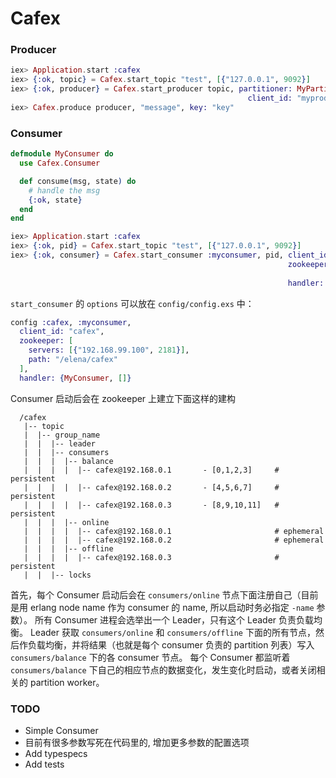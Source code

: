 Cafex
=====

### Producer

```elixir
iex> Application.start :cafex
iex> {:ok, topic} = Cafex.start_topic "test", [{"127.0.0.1", 9092}]
iex> {:ok, producer} = Cafex.start_producer topic, partitioner: MyPartitioner,
                                                     client_id: "myproducer"
iex> Cafex.produce producer, "message", key: "key"
```

### Consumer

```elixir
defmodule MyConsumer do
  use Cafex.Consumer

  def consume(msg, state) do
    # handle the msg
    {:ok, state}
  end
end

iex> Application.start :cafex
iex> {:ok, pid} = Cafex.start_topic "test", [{"127.0.0.1", 9092}]
iex> {:ok, consumer} = Cafex.start_consumer :myconsumer, pid, client_id: "myconsumer",
                                                              zookeeper: [servers: [{"192.168.99.100", 2181}],
                                                                          path: "/cafex"],
                                                              handler: {MyConsumer, []}
```

`start_consumer` 的 `options` 可以放在 `config/config.exs` 中：

```elixir
config :cafex, :myconsumer,
  client_id: "cafex",
  zookeeper: [
    servers: [{"192.168.99.100", 2181}],
    path: "/elena/cafex"
  ],
  handler: {MyConsumer, []}
```

Consumer 启动后会在 zookeeper 上建立下面这样的建构

```
  /cafex
   |-- topic
   |  |-- group_name
   |  |  |-- leader
   |  |  |-- consumers
   |  |  |  |-- balance
   |  |  |  |  |-- cafex@192.168.0.1       - [0,1,2,3]     # persistent
   |  |  |  |  |-- cafex@192.168.0.2       - [4,5,6,7]     # persistent
   |  |  |  |  |-- cafex@192.168.0.3       - [8,9,10,11]   # persistent
   |  |  |  |-- online
   |  |  |  |  |-- cafex@192.168.0.1                       # ephemeral
   |  |  |  |  |-- cafex@192.168.0.2                       # ephemeral
   |  |  |  |-- offline
   |  |  |  |  |-- cafex@192.168.0.3                       # persistent
   |  |  |-- locks
```

首先，每个 Consumer 启动后会在 `consumers/online` 节点下面注册自己（目前是用 erlang node name 作为 consumer 的 name, 所以启动时务必指定 `-name` 参数）。
所有 Consumer 进程会选举出一个 Leader，只有这个 Leader 负责负载均衡。
Leader 获取 `consumers/online` 和 `consumers/offline` 下面的所有节点，然后作负载均衡，并将结果（也就是每个 consumer 负责的 partition 列表）写入 `consumers/balance` 下的各 consumer 节点。
每个 Consumer 都监听着 `consumers/balance` 下自己的相应节点的数据变化，发生变化时启动，或者关闭相关的 partition worker。

### TODO

* Simple Consumer
* 目前有很多参数写死在代码里的, 增加更多参数的配置选项
* Add typespecs
* Add tests

